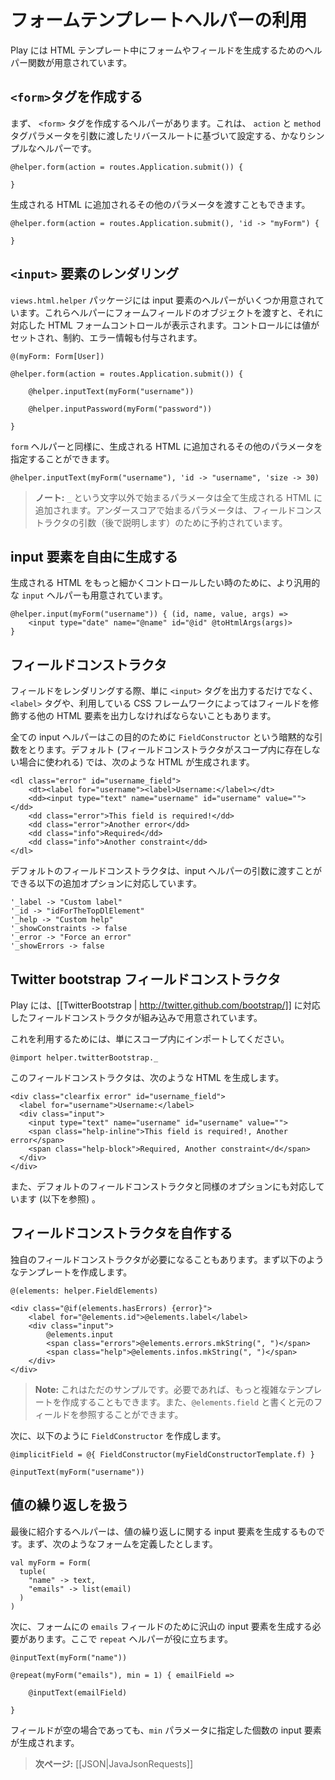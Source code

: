 <!-- translated -->
<!--
# Form template helpers
-->
# フォームテンプレートヘルパーの利用

<!--
Play provides several helpers to help you render form fields in HTML templates.
-->
Play には HTML テンプレート中にフォームやフィールドを生成するためのヘルパー関数が用意されています。

<!--
## Creating a `<form>` tag
-->
## `<form>`タグを作成する

<!--
The first helper creates the `<form>` tag. It is a pretty simple helper that automatically sets the `action` and `method` tag parameters according to the reverse route you pass in:
-->
まず、 `<form>` タグを作成するヘルパーがあります。これは、 `action` と `method` タグパラメータを引数に渡したリバースルートに基づいて設定する、かなりシンプルなヘルパーです。
    
```
@helper.form(action = routes.Application.submit()) {
    
}
```

<!--
You can also pass an extra set of parameters that will be added to the generated HTML:  
-->
生成される HTML に追加されるその他のパラメータを渡すこともできます。

```
@helper.form(action = routes.Application.submit(), 'id -> "myForm") {
    
}
```

<!--
## Rendering an `<input>` element
-->
## `<input>` 要素のレンダリング

<!--
There are several input helpers in the `views.html.helper` package. You feed them with a form field, and they display the corresponding HTML form control, with a populated value, constraints and errors:
-->
`views.html.helper` パッケージには input 要素のヘルパーがいくつか用意されています。これらヘルパーにフォームフィールドのオブジェクトを渡すと、それに対応した HTML フォームコントロールが表示されます。コントロールには値がセットされ、制約、エラー情報も付与されます。

```
@(myForm: Form[User])

@helper.form(action = routes.Application.submit()) {
    
    @helper.inputText(myForm("username"))
    
    @helper.inputPassword(myForm("password"))
    
}
```

<!--
As for the `form` helper, you can specify an extra set of parameters that will be added to the generated HTML:
-->
`form` ヘルパーと同様に、生成される HTML に追加されるその他のパラメータを指定することができます。

```
@helper.inputText(myForm("username"), 'id -> "username", 'size -> 30)
```

<!--
> **Note:** All extra parameters will be added to the generated HTML, except for ones whose name starts with the `_` character. Arguments starting with an underscore are reserved for field constructor argument (which we will see later).
-->
> **ノート:** `_` という文字以外で始まるパラメータは全て生成される HTML に追加されます。アンダースコアで始まるパラメータは、フィールドコンストラクタの引数（後で説明します）のために予約されています。

<!--
## Handling HTML input creation yourself
-->
## input 要素を自由に生成する

<!--
There is also a more generic `input` helper that let you code the desired HTML result:
-->
生成される HTML をもっと細かくコントロールしたい時のために、より汎用的な `input` ヘルパーも用意されています。

```
@helper.input(myForm("username")) { (id, name, value, args) =>
    <input type="date" name="@name" id="@id" @toHtmlArgs(args)>
} 
```

<!--
## Field constructors
-->
## フィールドコンストラクタ

<!--
A rendered field does not only consist of an `<input>` tag, but may also need a `<label>` and a bunch of other tags used by your CSS framework to decorate the field.
-->
フィールドをレンダリングする際、単に `<input>` タグを出力するだけでなく、`<label>` タグや、利用している CSS フレームワークによってはフィールドを修飾する他の HTML 要素を出力しなければならないこともあります。

<!--
All input helpers take an implicit `FieldConstructor` that handles this part. The default one (used if there are no other field constructors available in the scope), generates HTML like:
-->
全ての input ヘルパーはこの目的のために `FieldConstructor` という暗黙的な引数をとります。デフォルト (フィールドコンストラクタがスコープ内に存在しない場合に使われる) では、次のような HTML が生成されます。

```
<dl class="error" id="username_field">
    <dt><label for="username"><label>Username:</label></dt>
    <dd><input type="text" name="username" id="username" value=""></dd>
    <dd class="error">This field is required!</dd>
    <dd class="error">Another error</dd>
    <dd class="info">Required</dd>
    <dd class="info">Another constraint</dd>
</dl>
```

<!--
This default field constructor supports additional options you can pass in the input helper arguments:
-->
デフォルトのフィールドコンストラクタは、input ヘルパーの引数に渡すことができる以下の追加オプションに対応しています。

```
'_label -> "Custom label"
'_id -> "idForTheTopDlElement"
'_help -> "Custom help"
'_showConstraints -> false
'_error -> "Force an error"
'_showErrors -> false
```

<!--
## Twitter bootstrap field constructor
-->
## Twitter bootstrap フィールドコンストラクタ

<!--
There is another built-in field constructor that can be used with [[Twitter Bootstrap | http://twitter.github.com/bootstrap/]].
-->
Play には、[[TwitterBootstrap | http://twitter.github.com/bootstrap/]] に対応したフィールドコンストラクタが組み込みで用意されています。

<!--
To use it, just import it in the current scope:
-->
これを利用するためには、単にスコープ内にインポートしてください。

```
@import helper.twitterBootstrap._
```

<!--
This field constructor generates HTML like the following:
-->
このフィールドコンストラクタは、次のような HTML を生成します。

```
<div class="clearfix error" id="username_field">
  <label for="username">Username:</label>
  <div class="input">
    <input type="text" name="username" id="username" value="">
    <span class="help-inline">This field is required!, Another error</span>
    <span class="help-block">Required, Another constraint</d</span> 
  </div>
</div>
```

<!--
It supports the same set of options as the default field constructor (see above).
-->
また、デフォルトのフィールドコンストラクタと同様のオプションにも対応しています (以下を参照) 。

<!--
## Writing you own field constructor
-->
## フィールドコンストラクタを自作する

<!--
Often you will need to write your own field constructor. Start by writing a template like:
-->
独自のフィールドコンストラクタが必要になることもあります。まず以下のようなテンプレートを作成します。

```
@(elements: helper.FieldElements)

<div class="@if(elements.hasErrors) {error}">
    <label for="@elements.id">@elements.label</label>
    <div class="input">
        @elements.input
        <span class="errors">@elements.errors.mkString(", ")</span>
        <span class="help">@elements.infos.mkString(", ")</span> 
    </div>
</div>
```

<!--
> **Note:** This is just a sample. You can make it as complicated as you need. You have also access to the original field using `@elements.field`.
-->
> **Note:** これはただのサンプルです。必要であれば、もっと複雑なテンプレートを作成することもできます。また、`@elements.field` と書くと元のフィールドを参照することができます。

<!--
Now create a `FieldConstructor` somewhere, using:
-->
次に、以下のように `FieldConstructor` を作成します。

```
@implicitField = @{ FieldConstructor(myFieldConstructorTemplate.f) }

@inputText(myForm("username"))
```

<!--
## Handling repeated values
-->
## 値の繰り返しを扱う

<!--
The last helper makes it easier to generate inputs for repeated values. Suppose you have this kind of form definition:
-->
最後に紹介するヘルパーは、値の繰り返しに関する input 要素を生成するものです。まず、次のようなフォームを定義したとします。

```
val myForm = Form(
  tuple(
    "name" -> text,
    "emails" -> list(email)
  )
)
```

<!--
Now you have to generate as many inputs for the `emails` field as the form contains. Just use the `repeat` helper for that:
-->
次に、フォームにの `emails` フィールドのために沢山の input 要素を生成する必要があります。ここで `repeat` ヘルパーが役に立ちます。

```
@inputText(myForm("name"))

@repeat(myForm("emails"), min = 1) { emailField =>
    
    @inputText(emailField)
    
}
```

<!--
Use the `min` parameter to display a minimum number of fields, even if the corresponding form data are empty.
-->
フィールドが空の場合であっても、`min` パラメータに指定した個数の input 要素が生成されます。

<!--
> **Next:** [[Working with JSON| JavaJsonRequests]]
-->
> **次ページ:** [[JSON|JavaJsonRequests]]
